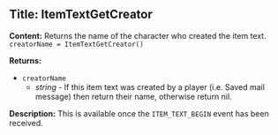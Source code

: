 ## Title: ItemTextGetCreator

**Content:**
Returns the name of the character who created the item text.
`creatorName = ItemTextGetCreator()`

**Returns:**
- `creatorName`
  - *string* - If this item text was created by a player (i.e. Saved mail message) then return their name, otherwise return nil.

**Description:**
This is available once the `ITEM_TEXT_BEGIN` event has been received.